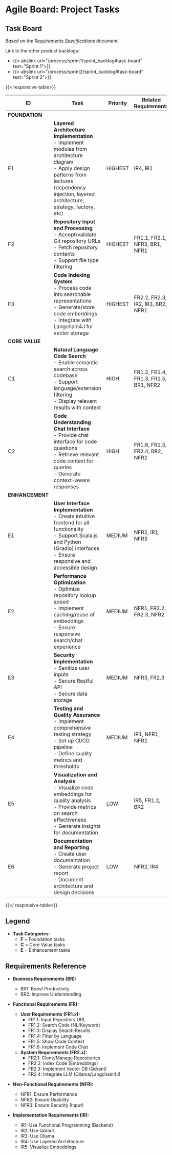 <!-- trunk-ignore-all(markdownlint/MD041) -->
# Agile Board: Project Tasks

<!-- markdownlint-disable MD041 MD033 MD056 -->

## Task Board

*Based on the [Requirements Specifications](../static/requirement-specifications.md) document.*

Link to the other product backlogs:
- {{< abslink url="/process/sprint1/sprint_backlog#task-board" text="Sprint 1">}}
- {{< abslink url="/process/sprint2/sprint_backlog#task-board" text="Sprint 2">}}


{{< responsive-table>}}

| ID              | Task                                                                                                                                                                                                    | Priority | Related Requirements                  | Status | Tests | Sprint |
| --------------- | ------------------------------------------------------------------------------------------------------------------------------------------------------------------------------------------------------- | -------- | ------------------------------------- | ------ | ----- | ------ |
| **FOUNDATION**  |
| F1              | **Layered Architecture Implementation** <br>- Implement modules from architecture diagram<br>- Apply design patterns from lectures (dependency injection, layered architecture, strategy, factory, etc) | HIGHEST  | IR4, IR1                              | To Do  | TODO  | 2      |
| F2              | **Repository Input and Processing** <br>- Accept/validate Git repository URLs<br>- Fetch repository contents<br>- Support file type filtering                                                           | HIGHEST  | FR1.1, FR2.1, NFR3, BR1, NFR1         | To Do  |       |        |
| F3              | **Code Indexing System** <br>- Process code into searchable representations<br>- Generate/store code embeddings<br>- Integrate with Langchain4J for vector storage                                      | HIGHEST  | FR2.2, FR2.3, IR2, IR3, BR2, NFR1     | To Do  |       |        |
| **CORE VALUE**  |
| C1              | **Natural Language Code Search** <br>- Enable semantic search across codebase<br>- Support language/extension filtering<br>- Display relevant results with context                                      | HIGH     | FR1.2, FR1.4, FR1.3, FR1.5, BR1, NFR2 | To Do  |       |        |
| C2              | **Code Understanding Chat Interface** <br>- Provide chat interface for code questions<br>- Retrieve relevant code context for queries<br>- Generate context-aware responses                             | HIGH     | FR1.6, FR1.5, FR2.4, BR2, NFR2        | To Do  |       |        |
| **ENHANCEMENT** |
| E1              | **User Interface Implementation** <br>- Create intuitive frontend for all functionality<br>- Support Scala.js and Python (Gradio) interfaces<br>- Ensure responsive and accessible design               | MEDIUM   | NFR2, IR1, NFR3                       | To Do  |       |        |
| E2              | **Performance Optimization** <br>- Optimize repository lookup speed<br>- Implement caching/reuse of embeddings<br>- Ensure responsive search/chat experience                                            | MEDIUM   | NFR1, FR2.2, FR2.3, NFR2              | To Do  |       |        |
| E3              | **Security Implementation** <br>- Sanitize user inputs<br>- Secure Restful API<br>- Secure data storage                                                                                                 | MEDIUM   | NFR3, FR2.3                           | To Do  |       |        |
| E4              | **Testing and Quality Assurance** <br>- Implement comprehensive testing strategy<br>- Set up CI/CD pipeline<br>- Define quality metrics and thresholds                                                  | MEDIUM   | IR1, NFR1, NFR2                       | To Do  |       |        |
| E5              | **Visualization and Analysis** <br>- Visualize code embeddings for quality analysis<br>- Provide metrics on search effectiveness<br>- Generate insights for documentation                               | LOW      | IR5, FR1.2, BR2                       | To Do  |       |        |
| E6              | **Documentation and Reporting** <br>- Create user documentation<br>- Generate project report<br>- Document architecture and design decisions                                                            | LOW      | NFR2, IR4                             | To Do  |       |        |

{{</ responsive-table>}}

## Legend
- **Task Categories**:
  - **F** = Foundation tasks
  - **C** = Core Value tasks
  - **E** = Enhancement tasks

## Requirements Reference

- **Business Requirements (BR):**
    - BR1: Boost Productivity
    - BR2: Improve Understanding

- **Functional Requirements (FR):**
    - **User Requirements (FR1.x):**
        - FR1.1: Input Repository URL
        - FR1.2: Search Code (NL/Keyword)
        - FR1.3: Display Search Results
        - FR1.4: Filter by Language
        - FR1.5: Show Code Context
        - FR1.6: Implement Code Chat
    - **System Requirements (FR2.x):**
        - FR2.1: Clone/Manage Repositories
        - FR2.2: Index Code (Embeddings)
        - FR2.3: Implement Vector DB (Qdrant)
        - FR2.4: Integrate LLM (Ollama/Langchain4J)

- **Non-Functional Requirements (NFR):**
    - NFR1: Ensure Performance
    - NFR2: Ensure Usability
    - NFR3: Ensure Security (Input)

- **Implementation Requirements (IR):**
    - IR1: Use Functional Programming (Backend)
    - IR2: Use Qdrant
    - IR3: Use Ollama
    - IR4: Use Layered Architecture
    - IR5: Visualize Embeddings
